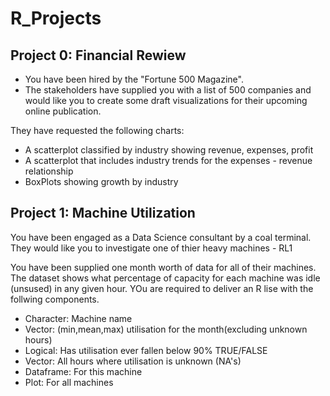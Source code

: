 # R_Projects

## Project 0:  Financial Rewiew 

* You have been hired by the "Fortune 500 Magazine". 
* The stakeholders have supplied you with a list of 500 companies and would like you to create some draft visualizations for their upcoming online publication.

They have requested the following charts:

* A scatterplot classified by industry showing revenue, expenses, profit
* A scatterplot that includes industry trends for the expenses - revenue relationship
* BoxPlots showing growth by industry 


## Project 1:  Machine Utilization 

You have been engaged as a Data Science consultant by a coal terminal. They would like you to investigate one of thier heavy machines - RL1

You have been supplied one month worth of data for all of their machines. The dataset shows what percentage of capacity for each machine was idle (unsused) in any given hour. YOu are required to deliver an R lise with the follwing components.

* Character: Machine name 
* Vector: (min,mean,max) utilisation for the month(excluding unknown hours)
* Logical: Has utilisation ever fallen below 90% TRUE/FALSE
* Vector: All hours where utilisation is unknown (NA's)
* Dataframe: For this machine
* Plot: For all machines
